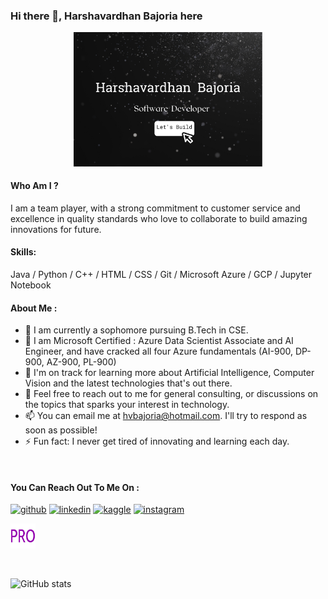 ### Hi there 👋, Harshavardhan Bajoria here
<p align="center" width="100%">
<img src ="https://github.com/HVbajoria/HVbajoria/blob/main/Software%20Developer.png" width="60%" height="50%">
</p>

#### Who Am I ?
I am a team player, with a strong commitment to customer service and excellence in quality standards who love to collaborate to build amazing innovations for future.

#### Skills: 
Java / Python / C++ / HTML / CSS / Git / Microsoft Azure / GCP / Jupyter Notebook

#### About Me : 
- :school: I am currently a sophomore pursuing B.Tech in CSE. 
- 🔭 I am Microsoft Certified : Azure Data Scientist Associate and AI Engineer, and have cracked all four Azure fundamentals (AI-900, DP-900, AZ-900, PL-900) 
- 🌱 I'm on track for learning more about Artificial Intelligence, Computer Vision and the latest technologies that's out there. 
- 💬 Feel free to reach out to me for general consulting, or discussions on the topics that sparks your interest in technology. 
- 📫 You can email me at hvbajoria@hotmail.com. I'll try to respond as soon as possible! 
- ⚡ Fun fact: I never get tired of innovating and learning each day. 
</br>

#### You Can Reach Out To Me On : 
[<img src='https://cdn.jsdelivr.net/npm/simple-icons@3.0.1/icons/github.svg' alt='github' height='40'>](https://github.com/HVbajoria)  [<img src='https://cdn.jsdelivr.net/npm/simple-icons@3.0.1/icons/linkedin.svg' alt='linkedin' height='40'>](https://www.linkedin.com/in/harshavardhan-bajoria/)  [<img src='https://cdn.jsdelivr.net/npm/simple-icons@3.0.1/icons/kaggle.svg' alt='kaggle' height='40'>](https://www.kaggle.com/harshavardhanbajoria)  [<img src='https://cdn.jsdelivr.net/npm/simple-icons@3.0.1/icons/instagram.svg' alt='instagram' height='40'>](https://www.instagram.com/harshavardhanbajoria/)  

<a href='https://github.com/pricing'><img src='https://raw.githubusercontent.com/acervenky/animated-github-badges/master/assets/pro.gif' width='40' height='40'></a> 

</br>

![GitHub stats](https://github-readme-stats.vercel.app/api?username=HVbajoria&show_icons=true)  


